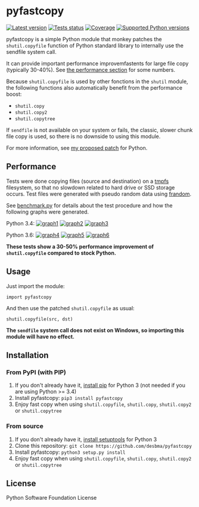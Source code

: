 pyfastcopy
==========

[![Latest version](https://img.shields.io/pypi/v/pyfastcopy.svg?style=flat)](https://pypi.python.org/pypi/pyfastcopy/)
[![Tests status](https://img.shields.io/travis/desbma/pyfastcopy/master.svg?label=tests&style=flat)](https://travis-ci.org/desbma/pyfastcopy)
[![Coverage](https://img.shields.io/coveralls/desbma/pyfastcopy/master.svg?style=flat)](https://coveralls.io/github/desbma/pyfastcopy?branch=master)
[![Supported Python versions](https://img.shields.io/pypi/pyversions/pyfastcopy.svg?style=flat)](https://pypi.python.org/pypi/pyfastcopy/)

pyfastcopy is a simple Python module that monkey patches the `shutil.copyfile` function of Python standard library to internally use the sendfile system call.

It can provide important performance improvemfastents for large file copy (typically 30-40%). See [the performance section](#performance) for some numbers.

Because `shutil.copyfile` is used by other fonctions in the `shutil` module, the following functions also automatically benefit from the performance boost:

* `shutil.copy`
* `shutil.copy2`
* `shutil.copytree`

If `sendfile` is not available on your system or fails, the classic, slower chunk file copy is used, so there is no downside to using this module.

For more information, see [my proposed patch](https://bugs.python.org/issue25156) for Python.


## Performance

Tests were done copying files (source and destination) on a [tmpfs](https://en.wikipedia.org/wiki/Tmpfs) filesystem, so that no slowdown related to hard drive or SSD storage occurs. Test files were generated with pseudo random data using [frandom](http://www.billauer.co.il/frandom.html).

See [benchmark.py](https://github.com/desbma/pyfastcopy/blob/master/benchmark.py) for details about the test procedure and how the following graphs were generated.

Python 3.4: [![graph1](https://i.imgur.com/fbKbKgmt.png)](https://i.imgur.com/fbKbKgm.png) [![graph2](https://i.imgur.com/Cnrwi2Yt.png)](https://i.imgur.com/Cnrwi2Y.png) [![graph3](https://i.imgur.com/B3GDWFrt.png)](https://i.imgur.com/B3GDWFr.png)

Python 3.6: [![graph4](https://i.imgur.com/5lnETSCt.png)](https://i.imgur.com/5lnETSC.png) [![graph5](https://i.imgur.com/YsBWYsxt.png)](https://i.imgur.com/YsBWYsx.png) [![graph6](https://i.imgur.com/k32LSbCt.png)](https://i.imgur.com/k32LSbC.png)

**These tests show a 30-50% performance improvement of `shutil.copyfile` compared to stock Python.**


## Usage

Just import the module:

    import pyfastcopy

And then use the patched `shutil.copyfile` as usual:

    shutil.copyfile(src, dst)

**The `sendfile` system call does not exist on Windows, so importing this module will have no effect.**


## Installation

### From PyPI (with PIP)

1. If you don't already have it, [install pip](https://pip.pypa.io/en/stable/installing/) for Python 3 (not needed if you are using Python >= 3.4)
2. Install pyfastcopy: `pip3 install pyfastcopy`
3. Enjoy fast copy when using `shutil.copyfile`, `shutil.copy`, `shutil.copy2` or `shutil.copytree`

### From source

1. If you don't already have it, [install setuptools](https://pypi.python.org/pypi/setuptools#installation-instructions) for Python 3
2. Clone this repository: `git clone https://github.com/desbma/pyfastcopy`
3. Install pyfastcopy: `python3 setup.py install`
4. Enjoy fast copy when using `shutil.copyfile`, `shutil.copy`, `shutil.copy2` or `shutil.copytree`


## License

Python Software Foundation License
